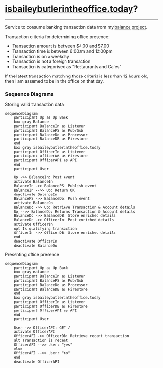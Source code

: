 # [isbaileybutlerintheoffice.today](https://isbaileybutlerintheoffice.today)?

---

Service to consume banking transaction data from my [balance project](https://github.com/baely/balance).

Transaction criteria for determining office presence:
 - Transaction amount is between $4.00 and $7.00
 - Transaction time is between 6:00am and 12:00pm
 - Transaction is on a weekday
 - Transaction is not a foreign transaction
 - Transaction is categorised as "Restaurants and Cafes"

If the latest transaction matching those criteria is less than 12 hours old, then I am assumed to be in the office on that day.

### Sequence Diagrams

Storing valid transaction data

```mermaid
sequenceDiagram
    participant Up as Up Bank
    box gray Balance
    participant BalanceIn as Listener
    participant BalancePS as Pub/Sub
    participant BalanceDo as Processor
    participant BalanceDB as Firestore
    end
    box gray isbaileybutlerintheoffice.today
    participant OfficerIn as Listener
    participant OfficerDB as Firestore
    participant OfficerAPI as API
    end
    participant User

    Up ->> BalanceIn: Post event
    activate BalanceIn
    BalanceIn ->> BalancePS: Publish event
    BalanceIn -->> Up: Return OK
    deactivate BalanceIn
    BalancePS ->> BalanceDo: Push event
    activate BalanceDo
    BalanceDo ->> Up: Retrieve Transaction & Account details
    Up -->> BalanceDo: Returns Transaction & Account details
    BalanceDo ->> BalanceDB: Store enriched details
    BalanceDo ->> OfficerIn: Post enriched details
    activate OfficerIn
    opt Is qualifying transaction
    OfficerIn ->> OfficerDB: Store enriched details
    end
    deactivate OfficerIn
    deactivate BalanceDo
```

Presenting office presence

```mermaid
sequenceDiagram
    participant Up as Up Bank
    box gray Balance
    participant BalanceIn as Listener
    participant BalancePS as Pub/Sub
    participant BalanceDo as Processor
    participant BalanceDB as Firestore
    end
    box gray isbaileybutlerintheoffice.today
    participant OfficerIn as Listener
    participant OfficerDB as Firestore
    participant OfficerAPI as API
    end
    participant User

    User ->> OfficerAPI: GET /
    activate OfficerAPI
    OfficerAPI ->> OfficerDB: Retrieve recent transaction
    alt Transaction is recent
    OfficerAPI -->> User: "yes"
    else
    OfficerAPI -->> User: "no"
    end
    deactivate OfficerAPI
```
